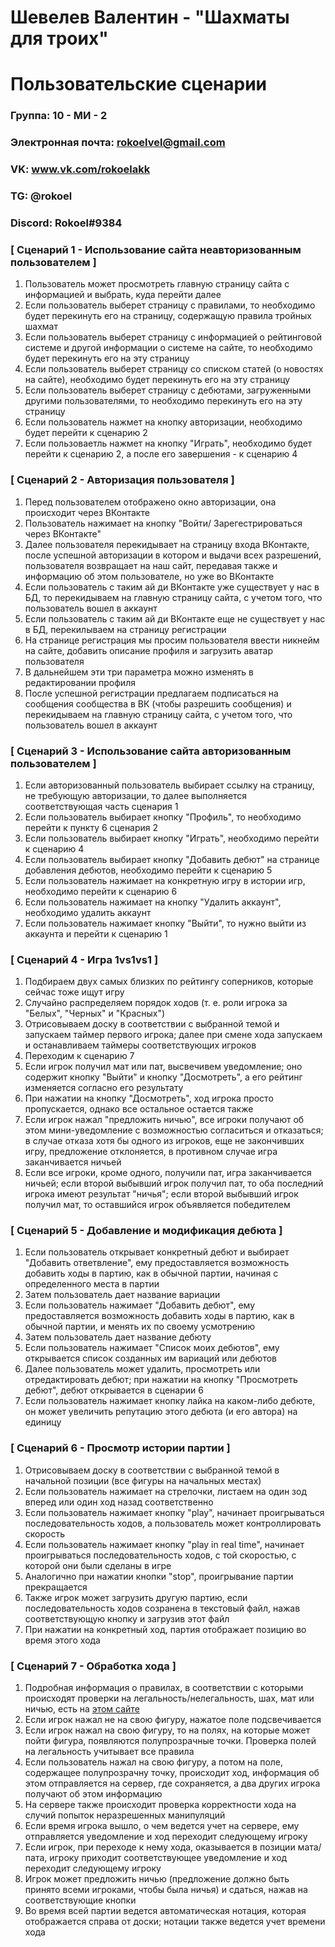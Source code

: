 # Шевелев Валентин - "Шахматы для троих"
# Пользовательские сценарии

### Группа: 10 - МИ - 2
### Электронная почта: rokoelvel@gmail.com
### VK: www.vk.com/rokoelakk
### TG: @rokoel
### Discord: Rokoel#9384


### [ Сценарий 1 - Использование сайта неавторизованным пользователем ]

1. Пользователь может просмотреть главную страницу сайта с информацией и выбрать, куда перейти далее
2. Если пользователь выберет страницу с правилами, то необходимо будет перекинуть его на страницу, содержащую правила тройных шахмат
3. Если пользователь выберет страницу с информацией о рейтинговой системе и другой информации о системе на сайте, то необходимо будет перекинуть его на эту страницу
4. Если пользователь выберет страницу со списком статей (о новостях на сайте), необходимо будет перекинуть его на эту страницу
5. Если пользователь выберет страницу с дебютами, загруженными другими пользователями, то необходимо перекинуть его на эту страницу
6. Если пользователь нажмет на кнопку авторизации, необходимо будет перейти к сценарию 2
7. Если пользоваетль нажмет на кнопку "Играть", необходимо будет перейти к сценарию 2, а после его завершения - к сценарию 4

### [ Сценарий 2 - Авторизация пользователя ]

1. Перед пользователем отображено окно авторизации, она происходит через ВКонтакте
1. Пользователь нажимает на кнопку "Войти/ Зарегестрироваться через ВКонтакте"
2. Далее пользователя перекидывает на страницу входа ВКонтакте, после успешной авторизации в котором и выдачи всех разрешений, пользователя возвращает на наш сайт, передавая также и информацию об этом пользователе, но уже во ВКонтакте
3. Если пользователь с таким ай ди ВКонтакте уже существует у нас в БД, то перекидываем на главную страницу сайта, с учетом того, что пользователь вошел в аккаунт
4. Если пользователь с таким ай ди ВКонтакте еще не существует у нас в БД, перекилываем на страницу регистрации
5. На странице регистрация мы просим пользователя ввести никнейм на сайте, добавить описание профиля и загрузить аватар пользователя
6. В дальнейшем эти три параметра можно изменять в редактировании профиля
7. После успешной регистрации предлагаем подписаться на сообщения сообщества в ВК (чтобы разрешить сообщения) и перекидываем на главную страницу сайта, с учетом того, что пользователь вошел в аккаунт

### [ Сценарий 3 - Использование сайта авторизованным пользователем ]

1. Если авторизованный пользователь выбирает ссылку на страницу, не требующую авторизации, то далее выполняется соответствующая часть сценария 1
2. Если пользователь выбирает кнопку "Профиль", то необходимо перейти к пункту 6 сценария 2
3. Если пользователь выбирает кнопку "Играть", необходимо перейти к сценарию 4
4. Если пользователь выбирает кнопку "Добавить дебют" на странице добавления дебютов, необходимо перейти к сценарию 5
5. Если пользователь нажимает на конкретную игру в истории игр, необходимо перейти к сценарию 6
6. Если пользователь нажимает на кнопку "Удалить аккаунт", необходимо удалить аккаунт
7. Если пользователь нажимает кнопку "Выйти", то нужно выйти из аккаунта и перейти к сценарию 1

### [ Сценарий 4 - Игра 1vs1vs1 ]

1. Подбираем двух самых близких по рейтингу соперников, которые сейчас тоже ищут игру
2. Случайно распределяем порядок ходов (т. е. роли игрока за "Белых", "Черных" и "Красных")
3. Отрисовываем доску в соответствии с выбранной темой и запускаем таймер первого игрока; далее при смене хода запускаем и останавливаем таймеры соответствующих игроков
4. Переходим к сценарию 7
5. Если игрок получил мат или пат, высвечивем уведомление; оно содержит кнопку "Выйти" и кнопку "Досмотреть", а его рейтинг изменяется согласно его результату
6. При нажатии на кнопку "Досмотреть", ход игрока просто пропускается, однако все остальное остается также
7. Если игрок нажал "предложить ничью", все игроки получают об этом мини-уведомление с возможностью согласиться и отказаться; в случае отказа хотя бы одного из игроков, еще не закончивших игру, предложение отклоняется, в противном случае игра заканчивается ничьей
8. Если все игроки, кроме одного, получили пат, игра заканчивается ничьей; если второй выбывший игрок получил пат, то оба последний игрока имеют результат "ничья"; если второй выбывший игрок получил мат, то оставшийся игрок объявляется победителем

### [ Сценарий 5 - Добавление и модификация дебюта ]

1. Если пользователь открывает конкретный дебют и выбирает "Добавить ответвление", ему предоставляется возможность добавить ходы в партию, как в обычной партии, начиная с определенного места в партии
2. Затем пользователь дает название вариации
3. Если пользователь нажимает "Добавить дебют", ему предоставляется возможность добавить ходы в партию, как в обычной партии, и менять их по своему усмотрению
4. Затем пользователь дает название дебюту
5. Если пользователь нажимает "Список моих дебютов", ему открывается список созданных им вариаций или дебютов
6. Далее пользователь может удалить, просмотреть или отредактировать дебют; при нажатии на кнопку "Просмотреть дебют", дебют открывается в сценарии 6
7. Если пользователь нажимает кнопку лайка на каком-либо дебюте, он может увеличить репутацию этого дебюта (и его автора) на единицу

### [ Сценарий 6 - Просмотр истории партии ]

1. Отрисовываем доску в соответствии с выбранной темой в начальной позиции (все фигуры на начальных местах)
2. Если пользователь нажимает на стрелочки, листаем на один зод вперед или один ход назад соответственно
3. Если пользователь нажимает кнопку "play", начинает проигрываться последовательность ходов, а пользователь может контроллировать скорость
4. Если пользователь нажимает кнопку "play in real time", начинает проигрываться последовательность ходов, с той скоростью, с которой они были сделаны в игре
5. Аналогично при нажатии кнопки "stop", проигрывание партии прекращается
6. Также игрок может загрузить другую партию, если последовательность ходов созранена в текстовый файл, нажав соответствующую кнопку и загрузив этот файл
7. При нажатии на конкретный ход, партия отображает позицию во время этого хода

### [ Сценарий 7 - Обработка хода ]

1. Подробная информация о правилах, в соответствии с которыми происходят проверки на легальность/нелегальность, шах, мат или ничью, есть на [этом сайте](https://greenchess.net/rules.php?v=three-player)
2. Если игрок нажал не на свою фигуру, нажатое поле подсвечивается
3. Если игрок нажал на свою фигуру, то на полях, на которые может пойти фигура, появляются полупрозрачные точки. Проверка полей на легальность учитывает все правила
4. Если пользователь нажал на свою фигуру, а потом на поле, содержащее полупрозрачну точку, происходит ход, информация об этом отправляется на сервер, где сохраняется, а два других игрока получают об этом информацию
5. На сервере также происходит проверка корректности хода на случий попыток неразрешенных манипуляций
6. Если время игрока вышло, о чем ведется учет на сервере, ему отправляется уведомление и ход переходит следующему игроку
7. Если игрок, при переходе к нему хода, оказывается в позиции мата/пата, игроку приходит соответствующее уведомление и ход переходит следующему игроку
8. Игрок может предложить ничью (предложение должно быть принято всеми игроками, чтобы была ничья) и сдаться, нажав на соответствующие кнопки
9. Во время всей партии ведется автоматическая нотация, которая отображается справа от доски;  нотации также ведется учет времени хода
